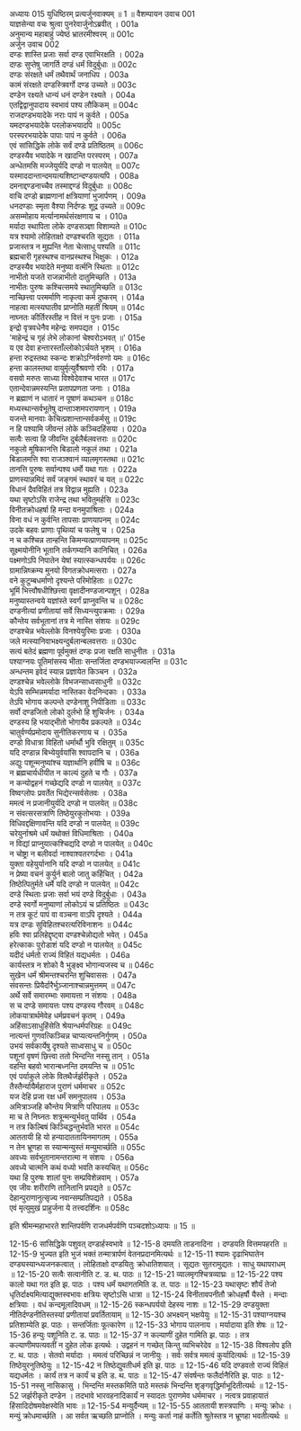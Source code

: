 अध्यायः 015
युधिष्ठिरम् प्रत्यर्जुनवाक्यम् ॥ 1 ॥
वैशम्पायन उवाच 	001  
याज्ञसेन्या वचः श्रुत्वा पुनरेवार्जुनोऽब्रवीत् ।	001a  
अनुमान्य महाबाहुं ज्येष्ठं भ्रातरमीश्वरम् ॥	001c  
अर्जुन उवाच 	002  
दण्डः शास्ति प्रजाः सर्वा दण्ड एवाभिरक्षति ।	002a  
दण़्डः सुप्तेषु जागर्ति दण्डं धर्मं विदुर्बुधाः ॥	002c  
दण्डः संरक्षते धर्मं तथैवार्थं जनाधिप ।	003a  
कामं संरक्षते दण्डस्त्रिवर्गो दण्ड उच्यते ॥	003c  
दण्डेन रक्ष्यते धान्यं धनं दण्डेन रक्ष्यते ।	004a  
एतद्विद्वानुपादाय स्वभावं पश्य लौकिकम् ॥	004c  
राजदण्डभयादेके नराः पापं न कुर्वते ।	005a  
यमदण्डभयादेके परलोकभयादपि ॥	005c  
परस्परभयादेके पापाः पापं न कुर्वते ।	006a  
एवं सांसिद्धिके लोके सर्वं दण्डे प्रतिष्ठितम् ॥	006c  
दण्डस्यैव भयादेके न खादन्ति परस्परम् ।	007a  
अन्धेतमसि मज्जेयुर्यदि दण्डो न पालयेत् ॥	007c  
यस्माददान्तान्दमयत्यशिष्टान्दण्डयत्यपि ।	008a  
दमनाद्दण्डनाच्चैव तस्माद्दण्डं विदुर्बुधाः ॥	008c  
वाचि दण्डो ब्राह्मणानां क्षत्रियाणां भुजार्पणम् ।	009a  
धनदण्डाः स्मृता वैश्या निर्दण्डः शूद्र उच्यते ॥	009c  
असम्मोहाय मर्त्यानामर्थसंरक्षणाय च ।	010a  
मर्यादा स्थापिता लोके दण्डसञ्ज्ञा विशाम्पते ॥	010c  
यत्र श्यामो लोहिताक्षो दण्डश्चरति सूद्यतः ।	011a  
प्रजास्तत्र न मुह्यन्ति नेता चेत्साधु पश्यति ॥	011c  
ब्रह्मचारी गृहस्थश्च वानप्रस्थश्च भिक्षुकः ।	012a  
दण्डस्यैव भयादेते मनुष्या वर्त्मनि स्थिताः ॥	012c  
नाभीतो यजते राजन्नाभीतो दातुमिच्छति ।	013a  
नाभीतः पुरुषः कश्चित्समये स्थातुमिच्छति ॥	013c  
नाच्छित्त्वा परमर्माणि नाकृत्वा कर्म दुष्करम् ।	014a  
नाहत्वा मत्स्यघातीव प्राप्नोति महतीं श्रियम् ॥	014c  
नाघ्नतः कीर्तिरस्तीह न वित्तं न पुनः प्रजाः ।	015a  
इन्द्रो वृत्रवधेनैव महेन्द्रः समपद्यत ।	015c  
\'माहेन्द्रं च गृहं लेभे लोकानां चेश्वरोऽभवत् ॥\'	015e  
य एव देवा हन्तारस्ताँल्लोकोऽर्चयते भृशम् ।	016a  
हन्ता रुद्रस्तथा स्कन्दः शक्रोऽग्निर्वरुणो यमः ॥	016c  
हन्ता कालस्तथा वायुर्मृत्युर्वैश्रवणो रविः ।	017a  
वसवो मरुतः साध्या विश्वेदेवाश्च भारत ॥	017c  
एतान्देवान्नमस्यन्ति प्रतापप्रणता जनाः ।	018a  
न ब्रह्माणं न धातारं न पूषाणं कथञ्चन ॥	018c  
मध्यस्थान्सर्वभूतेषु दान्ताञ्शमपरायणान् ।	019a  
यजन्ते मानवाः केचित्प्रशान्तान्सर्वकर्मसु ॥	019c  
न हि पश्यामि जीवन्तं लोके कञ्चिदहिंसया ।	020a  
सत्वैः सत्वा हि जीवन्ति दुर्बलैर्बलवत्तराः ॥	020c  
नकुलो मूषिकानत्ति बिडालो नकुलं तथा ।	021a  
बिडालमत्ति श्वा राजञ्श्वानं व्यालमृगस्तथा ॥	021c  
तानत्ति पुरुषः सर्वान्पश्य धर्मो यथा गतः ।	022a  
प्राणस्यान्नमिदं सर्वं जङ्गमं स्थावरं च यत् ॥	022c  
विधानं दैवविहितं तत्र विद्वान्न मुह्यति ।	023a  
यथा सृष्टोऽसि राजेन्द्र तथा भवितुमर्हसि ॥	023c  
विनीतक्रोधहर्षा हि मन्दा वनमुपाश्रिताः ।	024a  
विना वधं न कुर्वन्ति तापसाः प्राणयापनम् ॥	024c  
उदके बहवः प्राणाः पृथिव्यां च फलेषु च ।	025a  
न च कश्चिन्न तान्हन्ति किमन्यत्प्राणयापनम् ॥	025c  
सूक्ष्मयोनीनि भूतानि तर्कगम्यानि कानिचित् ।	026a  
पक्ष्मणोऽपि निपातेन येषां स्यात्स्कन्धपर्ययः ॥	026c  
ग्रामान्निष्क्रम्य मुनयो विगतक्रोधमत्सराः ।	027a  
वने कुटुम्बधर्माणो दृश्यन्ते परिमोहिताः ॥	027c  
भूमिं भित्त्वौषधीश्छित्त्वा वृक्षादीनण्डजान्पशून् ।	028a  
मनुष्यास्तन्वये यज्ञांस्ते स्वर्गं प्राप्नुवन्ति च ॥	028c  
दण्डनीत्यां प्रणीतायां सर्वे सिध्यन्त्युपक्रमाः ।	029a  
कौन्तेय सर्वभूतानां तत्र मे नास्ति संशयः ॥	029c  
दण्डश्चेन्न भवेल्लोके विनश्येयुरिमाः प्रजाः ।	030a  
जले मत्स्यानिवाभक्ष्यन्दुर्बलान्बलवत्तराः ॥	030c  
सत्यं बतेदं ब्रह्मणा पूर्वमुक्तं दण्डः प्रजा रक्षति साधुनीतः ।	031a  
पश्याग्नयः पूतिमांसस्य भीताः सन्तर्जिता दण्डभयाज्ज्वलन्ति ॥	031c  
अन्धन्तम इवेदं स्यान्न प्रज्ञायेत किञ्चन ।	032a  
दण्डश्चेन्न भवेल्लोके विभजन्साध्वसाधुनी ॥	032c  
येऽपि सम्भिन्नमर्यादा नास्तिका वेदनिन्दकाः ।	033a  
तेऽपि भोगाय कल्पन्ते दण्डेनाशु निपीडिताः ॥	033c  
सर्वो दण्डजितो लोको दुर्लभो हि शुचिर्जनः ।	034a  
दण्डस्य हि भयाद्भीतो भोगायैव प्रकल्पते ॥	034c  
चातुर्वर्ण्यप्रमोदाय सुनीतिकरणाय च ।	035a  
दण्डो विधात्रा विहितो धर्मार्थौ भुवि रक्षितुम् ॥	035c  
यदि दण्डान्न बिभ्येयुर्वयांसि श्वापदानि च ।	036a  
अद्युः पशून्मनुष्यांश्च यज्ञार्थानि हवींषि च ॥	036c  
न ब्रह्मचार्यधीयीत न काल्यं दुहते च गौः ।	037a  
न कन्योद्वहनं गच्छेद्यदि दण्डो न पालयेत् ॥	037c  
विष्वग्लोपः प्रवर्तेत भिद्येरन्सर्वसेतवः ।	038a  
ममत्वं न प्रजानीयुर्यदि दण्डो न पालयेत् ॥	038c  
न संवत्सरसत्राणि तिष्ठेयुरकुतोभयाः ।	039a  
विधिवद्दक्षिणावन्ति यदि दण्डो न पालयेत् ॥	039c  
चरेयुर्नाश्रमे धर्मं यथोक्तं विधिमाश्रिताः ।	040a  
न विद्यां प्राप्नुयात्कश्चिद्यदि दण्डो न पालयेत् ॥	040c  
न चोष्ट्रा न बलीवर्दा नाश्वाश्वतरगर्दभाः ।	041a  
युक्ता वहेयुर्यानानि यदि दण्डो न पालयेत् ॥	041c  
न प्रेष्या वचनं कुर्युर्न बालो जातु कर्हिचित् ।	042a  
तिष्ठेत्पितुर्मते धर्मे यदि दण्डो न पालयेत् ॥	042c  
दण्डे स्थिताः प्रजाः सर्वा भयं दण्डे विदुर्बुधाः ।	043a  
दण्डे स्वर्गो मनुष्याणां लोकोऽयं च प्रतिष्ठितः ॥	043c  
न तत्र कूटं पापं वा वञ्चना वाऽपि दृश्यते ।	044a  
यत्र दण्डः सुविहितश्चरत्यरिविनाशनः ॥	044c  
हविः श्वा प्रलिहेद्दृष्ट्वा दण्डश्चेन्नोद्यतो भवेत् ।	045a  
हरेत्काकः पुरोडाशं यदि दण्डो न पालयेत् ॥	045c  
यदीदं धर्मतो राज्यं विहितं यद्यधर्मतः ।	046a  
कार्यस्तत्र न शोको वै भुङ्क्ष्व भोगान्यजस्व च ॥	046c  
सुखेन धर्मं श्रीमन्तश्चरन्ति शुचिवाससः ।	047a  
संवसन्तः प्रियैर्दारैर्भुञ्जानाश्चान्नमुत्तमम् ॥	047c  
अर्थे सर्वे समारम्भाः समायत्ता न संशयः ।	048a  
स च दण्डे समायत्तः पश्य दण्डस्य गौरवम् ॥	048c  
लोकयात्रार्थमेवेह धर्मप्रवचनं कृतम् ।	049a  
अहिंसाऽसाधुहिंसेति श्रेयान्धर्मपरिग्रहः ॥	049c  
नात्यन्तं गुणवत्किञ्चिन्न चाप्यत्यन्तनिर्गुणम् ।	050a  
उभयं सर्वकार्येषु दृश्यते साध्वसाधु च ॥	050c  
पशूनां वृषणं छित्त्वा ततो भिन्दन्ति नस्सु तान् ।	051a  
वहन्ति बहवो भारान्बध्नन्ति दमयन्ति च ॥	051c  
एवं पर्याकुले लोके वितथैर्जर्झरीकृते ।	052a  
तैस्तैर्न्यायैर्महाराज पुराणं धर्ममाचर ॥	052c  
यज देहि प्रजा रक्ष धर्मं समनुपालय ।	053a  
अमित्राञ्जहि कौन्तेय मित्राणि परिपालय ॥	053c  
मा च ते निघ्नतः शत्रून्मन्युर्भवतु पार्थिव ।	054a  
न तत्र किल्बिषं किञ्चिद्धन्तुर्भवति भारत ॥	054c  
आततायी हि यो हन्यादाततायिनमागतम् ।	055a  
न तेन भ्रूणहा स स्यान्मन्युस्तं मन्युमार्च्छति ॥	055c  
अवध्यः सर्वभूतानामन्तरात्मा न संशयः ।	056a  
अवध्ये चात्मनि कथं वध्यो भवति कस्यचित् ॥	056c  
यथा हि पुरुषः शालां पुनः सम्प्रविशेन्नवाम् ।	057a  
एव जीवः शरीराणि तानितानि प्रपद्यते ॥	057c  
देहान्पुराणानुत्सृज्य नवान्सम्प्रतिपद्यते ।	058a  
एवं मृत्युमुखं प्राहुर्जना ये तत्त्वदर्शिनः ॥ 	058c  

इति श्रीमन्महाभारते शान्तिपर्वणि राजधर्मपर्वणि पञ्चदशोऽध्यायः ॥ 15 ॥

12-15-6 सांसिद्धिके पशुवत् दण्डार्हस्वभावे ॥ 12-15-8 दमयति ताडनादिना । दण्डयति वित्तमपहरति ॥ 12-15-9 भुज्यत इति भुजं भक्तं तन्मात्रार्पणं वेतनप्रदानमित्यर्थः ॥ 12-15-11 श्यामः दृढाभिघातेन दण्ड्यस्यान्ध्यजनकत्वात् । लोहिताक्षो दण्डयितुः क्रोधातिशयात् । सूद्यतः सुतरामुद्यतः । साधु यथापराधम् ॥ 12-15-20 सत्वैः सत्वानीति ट. ड. थ. पाठः ॥ 12-15-21 व्यालमृगश्चित्रव्याघ्रः ॥ 12-15-22 पश्य कालो यथा गत इति झ. पाठः । पश्य धर्मं यथागतमिति ड. त. पाठः ॥ 12-15-23 यथासृष्टः शौर्यं तेजो धृतिर्दाक्ष्यमित्याद्युक्तस्वभावः क्षत्रियः सृष्टोऽसि धात्रा ॥ 12-15-24 विनीतावपनीतौ क्रोधहर्षौ यैस्ते । मन्दाः क्षत्रियाः । वधं कन्दमूलादिवधम् ॥ 12-15-26 स्कन्धपर्ययो देहस्य नाशः ॥ 12-15-29 दण्डयुक्ता नीतिर्दण्डनीतिस्तस्यां प्रणीतायां प्रवर्तितायाम् ॥ 12-15-30 अभक्ष्यन् भक्षयेयुः ॥ 12-15-31 पश्याग्नयश्च प्रतिशाम्येति झ. पाठः । सन्तर्जिताः फूत्कारेण ॥ 12-15-33 भोगाय पालनाय । मर्यादाया इति शेषः ॥ 12-15-36 हन्युः पशूनिति ट. ड. पाठः ॥ 12-15-37 न कल्याणीं दुहेत गामिति झ. पाठः । तत्र कल्याणीमपत्यवतीं न दुहेत लोक इत्यर्थः । उद्वहनं न गच्छेत् किन्तु व्यभिचरेदेव ॥ 12-15-38 विश्वलोप इति ट. थ. पाठः । सेतवो मर्यादाः । ममत्वं परिच्छिन्नं न जानीयुः । सर्वः सर्वत्र ममत्वं कुर्यादित्यर्थः ॥ 12-15-39 तिष्ठेयुरनुतिष्ठेयुः ॥ 12-15-42 न तिष्ठेद्युवतीधर्म इति झ. पाठः ॥ 12-15-46 यदि दण्डवतो राज्यं विहितं यद्यधर्मतः । कार्यं तत्र न कार्यं च इति ड. थ. पाठः ॥ 12-15-47 संवर्षन्तः फलैर्दानैरिति झ. पाठः ॥ 12-15-51 नस्सु नासिकासु । भिन्दन्ति मस्तकमिति पाठे मस्तकं भिन्दन्ति शृङ्गवृद्धिर्माभूदितीत्यर्थः ॥ 12-15-52 जर्झरीकृते दण्डेन । तदभावे भारवहनादिकार्यं न स्यादतः पुराणमेव धर्ममाचर । नत्वत्र प्रवाहायातं हिंसादिदोषमवेक्षस्वेति भावः ॥ 12-15-54 मन्युर्दैन्यम् ॥ 12-15-55 आततायी शस्त्रपाणिः । मन्युः क्रोधः । मन्युं क्रोधमार्च्छति । आ सर्वत ऋच्छति प्राप्नोति । मन्युः कर्ता नाहं कर्तेति श्रुतेस्तत्र न भ्रूणहा भवतीत्यर्थः ॥
